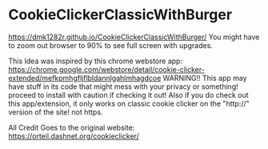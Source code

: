 # CookieClickerClassicWithBurger

https://dmk1282r.github.io/CookieClickerClassicWithBurger/
You might have to zoom out browser to 90% to see full screen with upgrades.


This Idea was inspired by this chrome webstore app: https://chrome.google.com/webstore/detail/cookie-clicker-extended/mefkpmhgfljflbldannlgahlmhagdcoe
WARNING!! This app may have stuff in its code that might mess with your privacy or something! proceed to install with caution if checking it out!
Also if you do check out this app/extension, it only works on classic cookie clicker on the "http://" version of the site! not https.


All Credit Goes to the original website: https://orteil.dashnet.org/cookieclicker/
